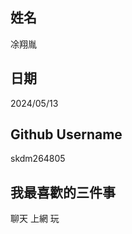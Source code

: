 姓名
----
凃翔胤

日期
----
2024/05/13

Github Username
---------------
skdm264805

我最喜歡的三件事
---------------
聊天 上網 玩